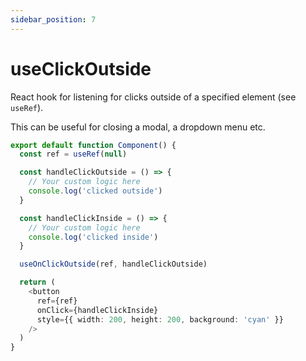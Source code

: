 ```yaml
---
sidebar_position: 7
---
```


# useClickOutside

React hook for listening for clicks outside of a specified element (see `useRef`).

This can be useful for closing a modal, a dropdown menu etc.

```ts
export default function Component() {
  const ref = useRef(null)

  const handleClickOutside = () => {
    // Your custom logic here
    console.log('clicked outside')
  }

  const handleClickInside = () => {
    // Your custom logic here
    console.log('clicked inside')
  }

  useOnClickOutside(ref, handleClickOutside)

  return (
    <button
      ref={ref}
      onClick={handleClickInside}
      style={{ width: 200, height: 200, background: 'cyan' }}
    />
  )
}
```